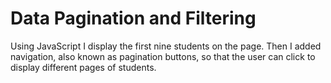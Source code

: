 # Data Pagination and Filtering
 
 Using JavaScript I display the first nine students on the page. Then I added navigation, also known as pagination buttons, so that the user can click to display different pages of students.

